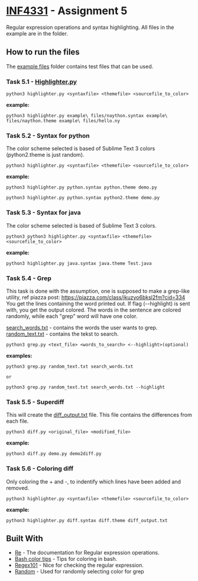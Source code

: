 # [INF4331](https://github.com/UiO-INF3331/INF4331-tanusanr) - Assignment 5

Regular expression operations and syntax highlighting.
All files in the example are in the folder.

## How to run the files
The [example files](https://github.com/UiO-INF3331/INF4331-tanusanr/tree/master/assignment5/example%20files) folder contains test files that can be used.

### Task 5.1 - [Highlighter.py](https://github.com/UiO-INF3331/INF4331-tanusanr/blob/master/assignment5/highlighter.py)
```
python3 highlighter.py <syntaxfile> <themefile> <sourcefile_to_color>
```
**example:**
```
python3 highlighter.py example\ files/naython.syntax example\ files/naython.theme example\ files/hello.ny
```
### Task 5.2 - Syntax for python
The color scheme selected is based of Sublime Text 3 colors (python2.theme is just random).
```
python3 highlighter.py <syntaxfile> <themefile> <sourcefile_to_color>
```
**example:**
```
python3 highlighter.py python.syntax python.theme demo.py

python3 highlighter.py python.syntax python2.theme demo.py
```

### Task 5.3 - Syntax for java
The color scheme selected is based of Sublime Text 3 colors.
```
python3 python3 highlighter.py <syntaxfile> <themefile> <sourcefile_to_color>
```
**example:**
```
python3 highlighter.py java.syntax java.theme Test.java
```

### Task 5.4 - Grep
This task is done with the assumption, one is supposed to make a grep-like utility, ref piazza post: https://piazza.com/class/jkuzyo6bksl2fm?cid=334
You get the lines containing the word printed out. If flag (--highlight) is sent with, you get the output colored.
The words in the sentence are colored randomly, while each "grep" word will have one color.

[search_words.txt](https://github.com/UiO-INF3331/INF4331-tanusanr/blob/master/assignment5/search_words.txt) - contains the words the user wants to grep.
[random_text.txt](https://github.com/UiO-INF3331/INF4331-tanusanr/blob/master/assignment5/random_text.txt) - contains the tekst to search.
```
python3 grep.py <text_file> <words_to_search> <--highlight>(optional)
```
**examples:**
```
python3 grep.py random_text.txt search_words.txt

or

python3 grep.py random_text.txt search_words.txt --highlight
```

### Task 5.5 - Superdiff
This will create the [diff_output.txt](https://github.com/UiO-INF3331/INF4331-tanusanr/blob/master/assignment5/diff_output.txt) file. This file contains the differences from each file.
```
python3 diff.py <original_file> <modified_file>
```
**example:**
```
python3 diff.py demo.py demo2diff.py
```

### Task 5.6 - Coloring diff
Only coloring the + and -, to indentify which lines have been added and removed.
```
python3 highlighter.py <syntaxfile> <themefile> <sourcefile_to_color>
```
**example:**
```
python3 highlighter.py diff.syntax diff.theme diff_output.txt
```

## Built With

* [Re](https://docs.python.org/3/library/re.html) - The documentation for Regular expression operations.
* [Bash color tips](https://misc.flogisoft.com/bash/tip_colors_and_formatting) - Tips for coloring in bash.
* [Regex101](https://regex101.com/) - Nice for checking the regular expression.
* [Random](https://docs.python.org/3/library/random.html) - Used for randomly selecting color for grep

